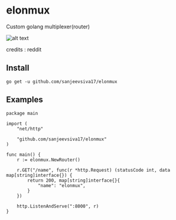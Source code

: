 # elonmux
Custom golang multiplexer(router)

![alt text](https://miro.medium.com/max/239/1*EvsjfKJSWsCvoOHMfSKvBA.jpeg)

credits : reddit

## Install 
`go get -u github.com/sanjeevsiva17/elonmux`

## Examples 

```
package main

import (
	"net/http"

	"github.com/sanjeevsiva17/elonmux"
)

func main() {
	r := elonmux.NewRouter()

	r.GET("/name", func(r *http.Request) (statusCode int, data map[string]interface{}) {
		return 200, map[string]interface{}{
			"name": "elonmux",
		}
	})

	http.ListenAndServe(":8000", r)
}
```
